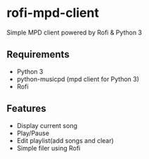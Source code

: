 # rofi-mpd-client

Simple MPD client powered by Rofi & Python 3

## Requirements

  * Python 3
  * python-musicpd (mpd client for Python 3)
  * Rofi

## Features

  * Display current song
  * Play/Pause
  * Edit playlist(add songs and clear)
  * Simple filer using Rofi


